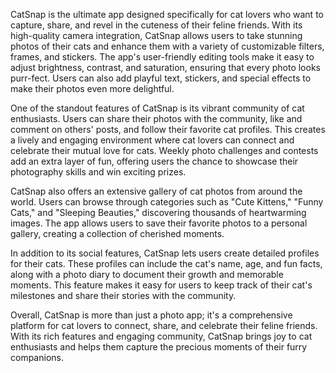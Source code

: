CatSnap is the ultimate app designed specifically for cat lovers who want to capture, share, and revel in the cuteness of their feline friends. With its high-quality camera integration, CatSnap allows users to take stunning photos of their cats and enhance them with a variety of customizable filters, frames, and stickers. The app's user-friendly editing tools make it easy to adjust brightness, contrast, and saturation, ensuring that every photo looks purr-fect. Users can also add playful text, stickers, and special effects to make their photos even more delightful.

One of the standout features of CatSnap is its vibrant community of cat enthusiasts. Users can share their photos with the community, like and comment on others' posts, and follow their favorite cat profiles. This creates a lively and engaging environment where cat lovers can connect and celebrate their mutual love for cats. Weekly photo challenges and contests add an extra layer of fun, offering users the chance to showcase their photography skills and win exciting prizes.

CatSnap also offers an extensive gallery of cat photos from around the world. Users can browse through categories such as "Cute Kittens," "Funny Cats," and "Sleeping Beauties," discovering thousands of heartwarming images. The app allows users to save their favorite photos to a personal gallery, creating a collection of cherished moments.

In addition to its social features, CatSnap lets users create detailed profiles for their cats. These profiles can include the cat's name, age, and fun facts, along with a photo diary to document their growth and memorable moments. This feature makes it easy for users to keep track of their cat's milestones and share their stories with the community.

Overall, CatSnap is more than just a photo app; it's a comprehensive platform for cat lovers to connect, share, and celebrate their feline friends. With its rich features and engaging community, CatSnap brings joy to cat enthusiasts and helps them capture the precious moments of their furry companions.
